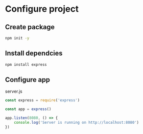 # Configure project

## Create package

```bash
npm init -y
```

## Install dependcies

```bash
npm install express
```

## Configure app

server.js

```js
const express = require('express')

const app = express()

app.listen(8080, () => {
    console.log('Server is running on http://localhost:8080')
})
```
